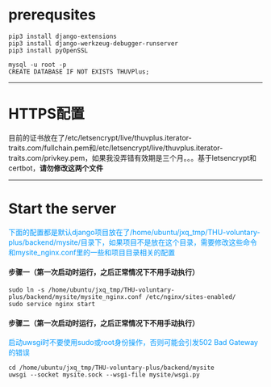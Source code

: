 # prerequsites
```
pip3 install django-extensions
pip3 install django-werkzeug-debugger-runserver
pip3 install pyOpenSSL
```
```
mysql -u root -p
CREATE DATABASE IF NOT EXISTS THUVPlus;
```

---

# HTTPS配置
目前的证书放在了/etc/letsencrypt/live/thuvplus.iterator-traits.com/fullchain.pem和/etc/letsencrypt/live/thuvplus.iterator-traits.com/privkey.pem，如果我没弄错有效期是三个月。。。基于letsencrypt和certbot，**请勿修改这两个文件**

---

# Start the server

<font color=#0099ff>下面的配置都是默认django项目放在了/home/ubuntu/jxq_tmp/THU-voluntary-plus/backend/mysite/目录下，如果项目不是放在这个目录，需要修改这些命令和mysite_nginx.conf里的一些和项目目录相关的配置</font>

#### 步骤一（第一次启动时运行，之后正常情况下不用手动执行）
```
sudo ln -s /home/ubuntu/jxq_tmp/THU-voluntary-plus/backend/mysite/mysite_nginx.conf /etc/nginx/sites-enabled/
sudo service nginx start
```

#### 步骤二（第一次启动时运行，之后正常情况下不用手动执行）
<font color=#0099ff>启动uwsgi时不要使用sudo或root身份操作，否则可能会引发502 Bad Gateway的错误</font>
```
cd /home/ubuntu/jxq_tmp/THU-voluntary-plus/backend/mysite
uwsgi --socket mysite.sock --wsgi-file mysite/wsgi.py
```